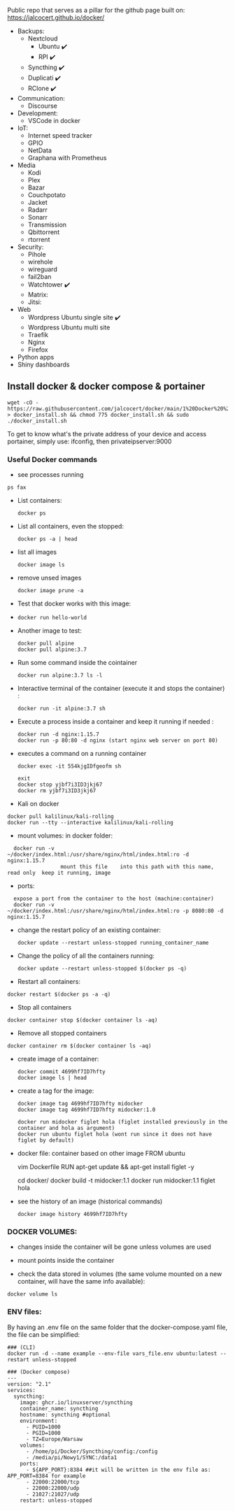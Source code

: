 Public repo that serves as a pillar for the github page built on: https://jalcocert.github.io/docker/


* Backups:
    * Nextcloud
      * Ubuntu :heavy_check_mark:
      * RPI :heavy_check_mark:
    * Syncthing :heavy_check_mark:
    * Duplicati :heavy_check_mark:
    * RClone :heavy_check_mark:
* Communication:
   * Discourse 
* Development:
    * VSCode in docker
* IoT:
    * Internet speed tracker
    * GPIO
    * NetData
    * Graphana with Prometheus
* Media
    * Kodi
    * Plex
    * Bazar
    * Couchpotato
    * Jacket
    * Radarr
    * Sonarr
    * Transmission
    * Qbittorrent
    * rtorrent
* Security:
    * Pihole
    * wirehole
    * wireguard
    * fail2ban
    * Watchtower :heavy_check_mark:
    * Matrix:
    * Jitsi:
* Web
    * Wordpress Ubuntu single site :heavy_check_mark:
    * Wordpress Ubuntu multi site
    * Traefik
    * Nginx
    * Firefox
 * Python apps
 * Shiny dashboards



## Install docker & docker compose & portainer 
```
wget -cO - https://raw.githubusercontent.com/jalcocert/docker/main/1%20Docker%20%26%20%20Docker%20compose%20%26%20Portainer > docker_install.sh && chmod 775 docker_install.sh && sudo ./docker_install.sh
```

To get to know what's the private address of your device and access portainer, simply use: ifconfig, then privateipserver:9000



### Useful Docker commands

* see processes running
 ``` 
 ps fax 
 ```

* List containers:
  ```
  docker ps
  ```

* List all containers, even the stopped:
  ```
  docker ps -a | head
  ```

* list all images
  ```
  docker image ls
  ```

* remove unsed images
  ```
  docker image prune -a
  ```

* Test that docker works with this image:
* 
  ```
  docker run hello-world
  ```

* Another image to test:
  ```
  docker pull alpine
  docker pull alpine:3.7
  ```

* Run some command inside the cointainer
  ```
  docker run alpine:3.7 ls -l
  ```
  
* Interactive terminal of the container (execute it and stops the container) :
  ```
  docker run -it alpine:3.7 sh
  ```

* Execute a process inside a container and keep it running if needed :
  ```
  docker run -d nginx:1.15.7 
  docker run -p 80:80 -d nginx (start nginx web server on port 80)
  ```

* executes a command on a running container
  ```
  docker exec -it 554kjgIDfgeofm sh
   
  exit
  docker stop yjbf7i3ID3jkj67
  docker rm yjbf7i3ID3jkj67
  ```
  
* Kali on docker
```
docker pull kalilinux/kali-rolling
docker run --tty --interactive kalilinux/kali-rolling
```

* mount volumes:
  in docker folder:
```
  docker run -v ~/docker/index.html:/usr/share/nginx/html/index.html:ro -d nginx:1.15.7
                 mount this file    into this path with this name, read only  keep it running, image
```
* ports:
```
  expose a port from the container to the host (machine:container)
  docker run -v ~/docker/index.html:/usr/share/nginx/html/index.html:ro -p 8080:80 -d nginx:1.15.7      
```

* change the restart policy of an existing container:
  ```
  docker update --restart unless-stopped running_container_name
  ```
  
* Change the policy of all the containers running:
  ```
  docker update --restart unless-stopped $(docker ps -q)
  ```
 
* Restart all containers:
 ```
 docker restart $(docker ps -a -q)
 ```
 
 * Stop all containers
 ```
 docker container stop $(docker container ls -aq)
 ```
 
 * Remove all stopped containers
 ```
 docker container rm $(docker container ls -aq)
 ```

* create image of a container:
  ```
  docker commit 4699hf7ID7hfty
  docker image ls | head
  ```
  
* create a tag for the image:
  ```
  docker image tag 4699hf7ID7hfty midocker
  docker image tag 4699hf7ID7hfty midocker:1.0

  docker run midocker figlet hola (figlet installed previously in the container and hola as argument)
  docker run ubuntu figlet hola (wont run since it does not have figlet by default)
  ```

* docker file: container based on other image
  FROM ubuntu

  vim Dockerfile
  RUN apt-get update && apt-get install figlet -y

  cd docker/
  docker build -t midocker:1.1
  docker run midocker:1.1 figlet hola

* see the history of an image (historical commands)
  ```
  docker image history 4699hf7ID7hfty
  ```



### DOCKER VOLUMES: 
  * changes inside the container will be gone unless volumes are used
  * mount points inside the container
  
  * check the data stored in volumes (the same volume mounted on a new container, will have the same info available):
  
  ```
  docker volume ls
  ```


### ENV files:
  By having an .env file on the same folder that the docker-compose.yaml file,
  the file can be simplified:


    ### (CLI)
    docker run -d --name example --env-file vars_file.env ubuntu:latest --restart unless-stopped

    ### (Docker compose)
    ---
    version: "2.1"
    services:
      syncthing:
        image: ghcr.io/linuxserver/syncthing
        container_name: syncthing
        hostname: syncthing #optional
        environment:
          - PUID=1000
          - PGID=1000
          - TZ=Europe/Warsaw
        volumes:
          - /home/pi/Docker/Syncthing/config:/config
          - /media/pi/Nowy1/SYNC:/data1
        ports:
          - ${APP_PORT}:8384 ##it will be written in the env file as: APP_PORT=8384 for example
          - 22000:22000/tcp
          - 22000:22000/udp
          - 21027:21027/udp
        restart: unless-stopped
